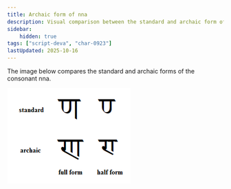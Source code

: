 ```yaml
---
title: Archaic form of nna
description: Visual comparison between the standard and archaic form of U+0923
sidebar:
    hidden: true 
tags: ["script-deva", "char-0923"]
lastUpdated: 2025-10-16
---
```


The image below compares the standard and archaic forms of the consonant nna.

![Comparison between the standard and archaic forms of nna (U+0923) in both full and half form](images/archaic-form-of-nna.png)